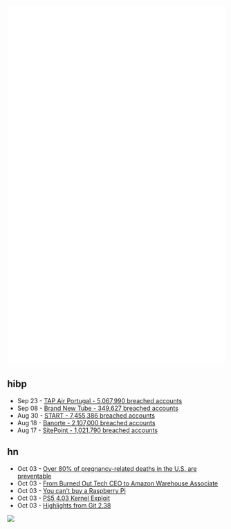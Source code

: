 ![Metrics](https://raw.githubusercontent.com/phixion/phixion/master/metrics.svg)

## hibp

<!--
for https://github.com/phixion/phixion/blob/main/.github/workflows/feeds.yml
-->
<!--START_SECTION:haveibeenpwnd-->
- Sep 23 - [TAP Air Portugal - 5,067,990 breached accounts](https://haveibeenpwned.com/PwnedWebsites#TAPAirPortugal)
- Sep 08 - [Brand New Tube - 349,627 breached accounts](https://haveibeenpwned.com/PwnedWebsites#BrandNewTube)
- Aug 30 - [START - 7,455,386 breached accounts](https://haveibeenpwned.com/PwnedWebsites#Start)
- Aug 18 - [Banorte - 2,107,000 breached accounts](https://haveibeenpwned.com/PwnedWebsites#Banorte)
- Aug 17 - [SitePoint - 1,021,790 breached accounts](https://haveibeenpwned.com/PwnedWebsites#SitePoint)
<!--END_SECTION:haveibeenpwnd-->

## hn

<!--
for https://github.com/phixion/phixion/blob/main/.github/workflows/feeds.yml
-->
<!--START_SECTION:hn-->
- Oct 03 - [Over 80% of pregnancy-related deaths in the U.S. are preventable](https://www.cdc.gov/reproductivehealth/maternal-mortality/erase-mm/data-mmrc.html)
- Oct 03 - [From Burned Out Tech CEO to Amazon Warehouse Associate](https://www.jasonshen.com/120/)
- Oct 03 - [You can't buy a Raspberry Pi](https://www.jeffgeerling.com/blog/2022/you-cant-buy-raspberry-pi-right-now)
- Oct 03 - [PS5 4.03 Kernel Exploit](https://github.com/Cryptogenic/PS5-4.03-Kernel-Exploit)
- Oct 03 - [Highlights from Git 2.38](https://github.blog/2022-10-03-highlights-from-git-2-38/)
<!--END_SECTION:hn-->

<!--
for https://yhype.me
-->
![](https://hit.yhype.me/github/profile?user_id=13013670)
